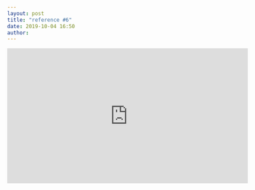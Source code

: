 ```yaml
---
layout: post
title: "reference #6"
date: 2019-10-04 16:50
author:
---
```


<iframe width="560" height="315" src="https://www.youtube.com/embed/UPybTaqxm9I" frameborder="0" allow="accelerometer; autoplay; encrypted-media; gyroscope; picture-in-picture" allowfullscreen></iframe>
